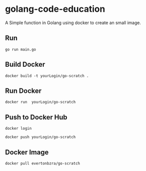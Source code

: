 # golang-code-education


A Simple function in Golang using docker to create an small image.



## Run
```
go run main.go
```

## Build Docker

```
docker build -t yourLogin/go-scratch . 
```

## Run Docker
```
docker run  yourLogin/go-scratch
```

## Push to Docker Hub
```
docker login

docker push yourLogin/go-scratch
```
## Docker Image
```
docker pull evertonbzra/go-scratch
```


